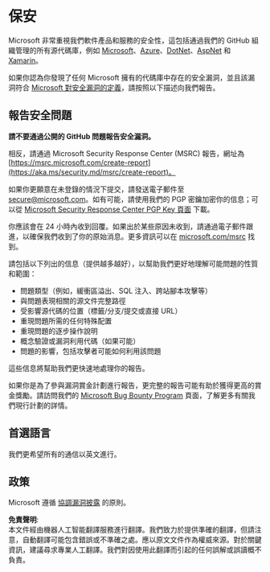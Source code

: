 # 保安

Microsoft 非常重視我們軟件產品和服務的安全性，這包括通過我們的 GitHub 組織管理的所有源代碼庫，例如 [Microsoft](https://github.com/Microsoft)、[Azure](https://github.com/Azure)、[DotNet](https://github.com/dotnet)、[AspNet](https://github.com/aspnet) 和 [Xamarin](https://github.com/xamarin)。

如果你認為你發現了任何 Microsoft 擁有的代碼庫中存在的安全漏洞，並且該漏洞符合 [Microsoft 對安全漏洞的定義](https://aka.ms/security.md/definition)，請按照以下描述向我們報告。

## 報告安全問題

**請不要通過公開的 GitHub 問題報告安全漏洞。**

相反，請通過 Microsoft Security Response Center (MSRC) 報告，網址為 [https://msrc.microsoft.com/create-report](https://aka.ms/security.md/msrc/create-report)。

如果你更願意在未登錄的情況下提交，請發送電子郵件至 [secure@microsoft.com](mailto:secure@microsoft.com)。如有可能，請使用我們的 PGP 密鑰加密你的信息；可以從 [Microsoft Security Response Center PGP Key 頁面](https://aka.ms/security.md/msrc/pgp) 下載。

你應該會在 24 小時內收到回覆。如果出於某些原因未收到，請通過電子郵件跟進，以確保我們收到了你的原始消息。更多資訊可以在 [microsoft.com/msrc](https://www.microsoft.com/msrc) 找到。

請包括以下列出的信息（提供越多越好），以幫助我們更好地理解可能問題的性質和範圍：

* 問題類型（例如，緩衝區溢出、SQL 注入、跨站腳本攻擊等）
* 與問題表現相關的源文件完整路徑
* 受影響源代碼的位置（標籤/分支/提交或直接 URL）
* 重現問題所需的任何特殊配置
* 重現問題的逐步操作說明
* 概念驗證或漏洞利用代碼（如果可能）
* 問題的影響，包括攻擊者可能如何利用該問題

這些信息將幫助我們更快速地處理你的報告。

如果你是為了參與漏洞賞金計劃進行報告，更完整的報告可能有助於獲得更高的賞金獎勵。請訪問我們的 [Microsoft Bug Bounty Program](https://aka.ms/security.md/msrc/bounty) 頁面，了解更多有關我們現行計劃的詳情。

## 首選語言

我們更希望所有的通信以英文進行。

## 政策

Microsoft 遵循 [協調漏洞披露](https://aka.ms/security.md/cvd) 的原則。

**免責聲明**:  
本文件經由機器人工智能翻譯服務進行翻譯。我們致力於提供準確的翻譯，但請注意，自動翻譯可能包含錯誤或不準確之處。應以原文文件作為權威來源。對於關鍵資訊，建議尋求專業人工翻譯。我們對因使用此翻譯而引起的任何誤解或誤讀概不負責。